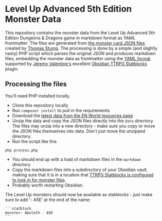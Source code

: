 # Level Up Advanced 5th Edition Monster Data

This repository contains the monster data from the Level Up Advanced 5th Edition Dungeons & Dragons game in markdown format as YAML frontmatter. The files are generated from [the monster card JSON files](https://www.enworld.org/resources/a5e-monster-card-json-files.1617/) created by [Thomas Stump](https://www.enworld.org/members/thomas-stump.6909139/). The processing is done by a simple (and slightly nasty) PHP script which parses the original JSON and produces markdown files, embedding the monster data as frontmatter using the [YAML format](https://github.com/valentine195/obsidian-5e-statblocks#full-example) supported by [Jeremy Valentine's](https://github.com/valentine195) excellent [Obsidian TTRPG Statblocks](https://github.com/valentine195/obsidian-5e-statblocks) plugin.

## Processing the files

You'll need PHP installed locally.

- Clone this repository locally
- Run `composer install` to pull in the requirements
- Download the [latest data from the EN World resources page](https://www.enworld.org/resources/a5e-monster-card-json-files.1617/)
- Unzip the data and copy the JSON files directly into the `data` directory. The files may unzip into a new directory - make sure you copy or move the JSON files themselves into data. Don't just move the unzipped directory.
- Run the script like this
```
php process.php
```
- You should end up with a load of markdown files in the `markdown` directory
- Copy the markdown files into a subdirectory of your Obsidian vault, making sure that it is in a location that [TTRPG Statblocks is configured to look in for monster files](https://github.com/valentine195/obsidian-5e-statblocks#bestiary-folder).
- Probably worth restarting Obsidian.

The Level Up monsters should now be available as statblocks - just make sure to add '- A5E' at the end of the name:

````
```statblock
monster: Aboleth - A5E
```
````

